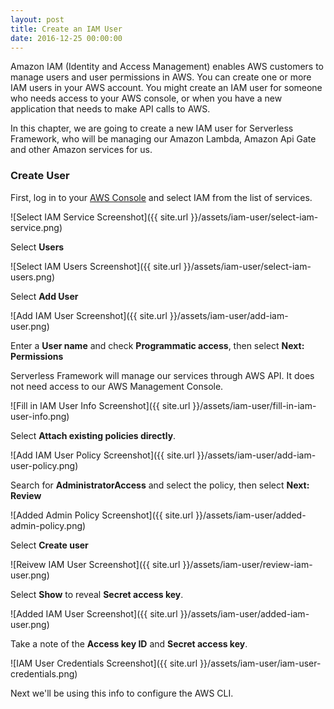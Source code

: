 ```yaml
---
layout: post
title: Create an IAM User
date: 2016-12-25 00:00:00
---
```


Amazon IAM (Identity and Access Management) enables AWS customers to manage users and user permissions in AWS. You can create one or more IAM users in your AWS account. You might create an IAM user for someone who needs access to your AWS console, or when you have a new application that needs to make API calls to AWS.

In this chapter, we are going to create a new IAM user for Serverless Framework, who will be managing our Amazon Lambda, Amazon Api Gate and other Amazon services for us.

### Create User

First, log in to your [AWS Console](https://console.aws.amazon.com) and select IAM from the list of services.

![Select IAM Service Screenshot]({{ site.url }}/assets/iam-user/select-iam-service.png)

Select **Users**

![Select IAM Users Screenshot]({{ site.url }}/assets/iam-user/select-iam-users.png)

Select **Add User**

![Add IAM User Screenshot]({{ site.url }}/assets/iam-user/add-iam-user.png)

Enter a **User name** and check **Programmatic access**, then select **Next: Permissions**

Serverless Framework will manage our services through AWS API. It does not need access to our AWS Management Console.

![Fill in IAM User Info Screenshot]({{ site.url }}/assets/iam-user/fill-in-iam-user-info.png)

Select **Attach existing policies directly**.

![Add IAM User Policy Screenshot]({{ site.url }}/assets/iam-user/add-iam-user-policy.png)

Search for **AdministratorAccess** and select the policy, then select **Next: Review**

![Added Admin Policy Screenshot]({{ site.url }}/assets/iam-user/added-admin-policy.png)

Select **Create user**

![Reivew IAM User Screenshot]({{ site.url }}/assets/iam-user/review-iam-user.png)

Select **Show** to reveal **Secret access key**.

![Added IAM User Screenshot]({{ site.url }}/assets/iam-user/added-iam-user.png)

Take a note of the **Access key ID** and **Secret access key**.

![IAM User Credentials Screenshot]({{ site.url }}/assets/iam-user/iam-user-credentials.png)

Next we'll be using this info to configure the AWS CLI.
